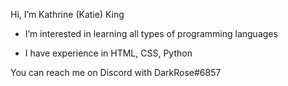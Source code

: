 Hi, I’m Kathrine (Katie) King 

- I’m interested in learning all types of programming languages

- I have experience in HTML, CSS, Python

You can reach me on Discord with DarkRose#6857

<!---
DarkRose2021/DarkRose2021 is a ✨ special ✨ repository because its `README.md` (this file) appears on your GitHub profile.
You can click the Preview link to take a look at your changes.
--->
